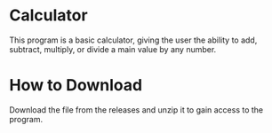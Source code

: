 # Calculator
This program is a basic calculator, giving the user the ability to add, subtract, multiply, or divide a main value by any number.
# How to Download
Download the file from the releases and unzip it to gain access to the program.  
